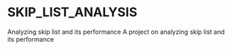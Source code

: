 # SKIP_LIST_ANALYSIS
Analyzing skip list and its performance 
A project on analyzing skip list and its performance
